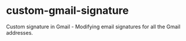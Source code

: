 # custom-gmail-signature
Custom signature in Gmail - Modifying email signatures for all the Gmail addresses. 
